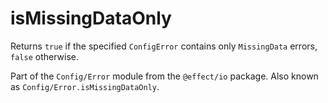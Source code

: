 # isMissingDataOnly

Returns `true` if the specified `ConfigError` contains only `MissingData` errors, `false` otherwise.

Part of the `Config/Error` module from the `@effect/io` package. Also known as `Config/Error.isMissingDataOnly`.
